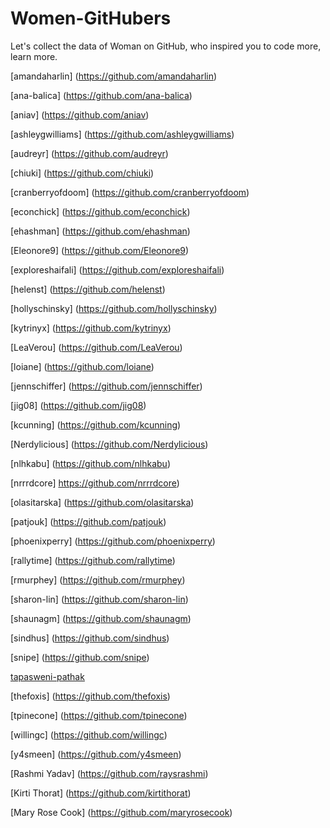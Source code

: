 # Women-GitHubers
Let's collect the data of Woman on GitHub, who inspired you to code more, learn more.

[amandaharlin] (https://github.com/amandaharlin)

[ana-balica] (https://github.com/ana-balica)

[aniav] (https://github.com/aniav)

[ashleygwilliams] (https://github.com/ashleygwilliams)

[audreyr] (https://github.com/audreyr)

[chiuki] (https://github.com/chiuki)

[cranberryofdoom] (https://github.com/cranberryofdoom)

[econchick] (https://github.com/econchick)

[ehashman] (https://github.com/ehashman)

[Eleonore9] (https://github.com/Eleonore9)

[exploreshaifali] (https://github.com/exploreshaifali)

[helenst] (https://github.com/helenst)

[hollyschinsky] (https://github.com/hollyschinsky)

[kytrinyx] (https://github.com/kytrinyx)

[LeaVerou] (https://github.com/LeaVerou)

[loiane] (https://github.com/loiane)

[jennschiffer] (https://github.com/jennschiffer)

[jig08] (https://github.com/jig08)

[kcunning] (https://github.com/kcunning)

[Nerdylicious] (https://github.com/Nerdylicious)

[nlhkabu] (https://github.com/nlhkabu)

[nrrrdcore] https://github.com/nrrrdcore)

[olasitarska] (https://github.com/olasitarska)

[patjouk] (https://github.com/patjouk)

[phoenixperry] (https://github.com/phoenixperry)

[rallytime] (https://github.com/rallytime)

[rmurphey] (https://github.com/rmurphey)

[sharon-lin] (https://github.com/sharon-lin)

[shaunagm] (https://github.com/shaunagm)

[sindhus] (https://github.com/sindhus)

[snipe] (https://github.com/snipe)

[tapasweni-pathak](https://github.com/tapasweni-pathak)

[thefoxis] (https://github.com/thefoxis)

[tpinecone] (https://github.com/tpinecone)

[willingc] (https://github.com/willingc)

[y4smeen] (https://github.com/y4smeen)

[Rashmi Yadav] (https://github.com/raysrashmi)

[Kirti Thorat] (https://github.com/kirtithorat)

[Mary Rose Cook] (https://github.com/maryrosecook)





